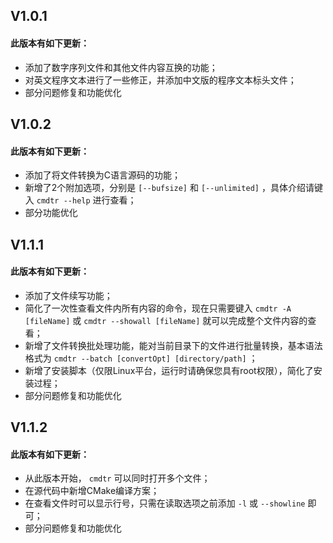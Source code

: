 ## V1.0.1  
#### 此版本有如下更新：  
- 添加了数字序列文件和其他文件内容互换的功能；  
- 对英文程序文本进行了一些修正，并添加中文版的程序文本标头文件；  
- 部分问题修复和功能优化

## V1.0.2  
#### 此版本有如下更新：  
- 添加了将文件转换为C语言源码的功能；  
- 新增了2个附加选项，分别是 `[--bufsize]` 和 `[--unlimited]` ，具体介绍请键入 `cmdtr --help` 进行查看；  
- 部分功能优化

## V1.1.1  
#### 此版本有如下更新：  
- 添加了文件续写功能；  
- 简化了一次性查看文件内所有内容的命令，现在只需要键入 `cmdtr -A [fileName]` 或 `cmdtr --showall [fileName]` 就可以完成整个文件内容的查看；  
- 新增了文件转换批处理功能，能对当前目录下的文件进行批量转换，基本语法格式为 `cmdtr --batch [convertOpt] [directory/path]` ；  
- 新增了安装脚本（仅限Linux平台，运行时请确保您具有root权限），简化了安装过程；  
- 部分问题修复和功能优化

## V1.1.2  
#### 此版本有如下更新：  
- 从此版本开始， `cmdtr` 可以同时打开多个文件；
- 在源代码中新增CMake编译方案；
- 在查看文件时可以显示行号，只需在读取选项之前添加 `-l` 或 `--showline` 即可；
- 部分问题修复和功能优化